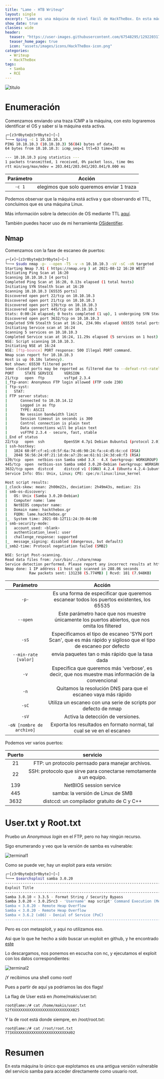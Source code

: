 ```yaml
---
title: "Lame - HTB Writeup"
layout: single
excerpt: "Lame es una máquina de nivel fácil de HackTheBox. En esta máquina explotamos únicamente una antigua versión vulnerable de samba para acceder directamente como usuario root."
show_date: true
classes: wide
header:
  teaser: "https://user-images.githubusercontent.com/67548295/129220317-5439270a-e4bb-47e0-b981-ef0a3aab911e.png"
  teaser_home_page: true
  icon: "assets/images/icons/HackTheBox-icon.png"
categories:
  - Writeup
  - HackTheBox
tags:
  - Samba
  - RCE
---
```


![titulo](https://user-images.githubusercontent.com/67548295/129220778-695a7fa5-39f9-4bbe-b0bd-87bec3ec2d3c.png)

# Enumeración

Comenzamos enviando una traza ICMP a la máquina, con esto lograremos identificar el OS y saber si la máquina esta activa.

```bash
┌─[z3r0byte@z3r0byte]─[~]
└──╼ $ping -c 1 10.10.10.3
PING 10.10.10.3 (10.10.10.3) 56(84) bytes of data.
64 bytes from 10.10.10.3: icmp_seq=1 ttl=63 time=203 ms

--- 10.10.10.3 ping statistics ---
1 packets transmitted, 1 received, 0% packet loss, time 0ms
rtt min/avg/max/mdev = 203.041/203.041/203.041/0.000 ms
```

| Parámetro | Acción |
|:---------:|:------:|
| `-c 1` | elegimos que solo queremos enviar 1 traza |

Podemos observar que la máquina está activa y que observando el TTL, concluimos que es una máquina Linux.

Más información sobre la detección de OS mediante TTL [aquí](https://subinsb.com/default-device-ttl-values/).

También puedes hacer uso de mi herramienta [OSidentifier](https://github.com/z3robyte/OSidentifier).

## Nmap

Comenzamos con la fase de escaneo de puertos:

```bash
┌─[✗]─[z3r0byte@z3r0byte]─[~]
└──╼ $sudo nmap -p- --open -T5 -v -n 10.10.10.3 -sV -sC -oN targeted
Starting Nmap 7.91 ( https://nmap.org ) at 2021-08-12 16:20 WEST
Initiating Ping Scan at 16:20
Scanning 10.10.10.3 [4 ports]
Completed Ping Scan at 16:20, 0.13s elapsed (1 total hosts)
Initiating SYN Stealth Scan at 16:20
Scanning 10.10.10.3 [65535 ports]
Discovered open port 22/tcp on 10.10.10.3
Discovered open port 21/tcp on 10.10.10.3
Discovered open port 139/tcp on 10.10.10.3
Discovered open port 445/tcp on 10.10.10.3
Stats: 0:00:24 elapsed; 0 hosts completed (1 up), 1 undergoing SYN Stealth Scan
Discovered open port 3632/tcp on 10.10.10.3
Completed SYN Stealth Scan at 16:24, 234.90s elapsed (65535 total ports)
Initiating Service scan at 16:24
Scanning 5 services on 10.10.10.3
Completed Service scan at 16:24, 11.29s elapsed (5 services on 1 host)
NSE: Script scanning 10.10.10.3.
Initiating NSE at 16:24
NSE: [ftp-bounce] PORT response: 500 Illegal PORT command.
Nmap scan report for 10.10.10.3
Host is up (0.10s latency).
Not shown: 65530 filtered ports
Some closed ports may be reported as filtered due to --defeat-rst-ratelimit
PORT     STATE SERVICE     VERSION
21/tcp   open  ftp         vsftpd 2.3.4
|_ftp-anon: Anonymous FTP login allowed (FTP code 230)
| ftp-syst: 
|   STAT: 
| FTP server status:
|      Connected to 10.10.14.12
|      Logged in as ftp
|      TYPE: ASCII
|      No session bandwidth limit
|      Session timeout in seconds is 300
|      Control connection is plain text
|      Data connections will be plain text
|      vsFTPd 2.3.4 - secure, fast, stable
|_End of status
22/tcp   open  ssh         OpenSSH 4.7p1 Debian 8ubuntu1 (protocol 2.0)
| ssh-hostkey: 
|   1024 60:0f:cf:e1:c0:5f:6a:74:d6:90:24:fa:c4:d5:6c:cd (DSA)
|_  2048 56:56:24:0f:21:1d:de:a7:2b:ae:61:b1:24:3d:e8:f3 (RSA)
139/tcp  open  netbios-ssn Samba smbd 3.X - 4.X (workgroup: WORKGROUP)
445/tcp  open  netbios-ssn Samba smbd 3.0.20-Debian (workgroup: WORKGROUP)
3632/tcp open  distccd     distccd v1 ((GNU) 4.2.4 (Ubuntu 4.2.4-1ubuntu4))
Service Info: OSs: Unix, Linux; CPE: cpe:/o:linux:linux_kernel

Host script results:
|_clock-skew: mean: 2h00m22s, deviation: 2h49m43s, median: 21s
| smb-os-discovery: 
|   OS: Unix (Samba 3.0.20-Debian)
|   Computer name: lame
|   NetBIOS computer name: 
|   Domain name: hackthebox.gr
|   FQDN: lame.hackthebox.gr
|_  System time: 2021-08-12T11:24:39-04:00
| smb-security-mode: 
|   account_used: <blank>
|   authentication_level: user
|   challenge_response: supported
|_  message_signing: disabled (dangerous, but default)
|_smb2-time: Protocol negotiation failed (SMB2)

NSE: Script Post-scanning.
Read data files from: /usr/bin/../share/nmap
Service detection performed. Please report any incorrect results at https://nmap.org/submit/ .
Nmap done: 1 IP address (1 host up) scanned in 288.06 seconds
           Raw packets sent: 131238 (5.774MB) | Rcvd: 181 (7.948KB)
```

| Parámetro | Acción |
|:---------:|:------:|
| `-p-` | Es una forma de especificar que queremos escanear todos los puertos existentes, los 65535 |
| `--open` | Este parámetro hace que nos muestre únicamente los puertos abiertos, que nos omita los filtered |
| `-sS` | Especificamos el tipo de escaneo 'SYN port Scan', que es más rápido y sigiloso que el tipo de escaneo por defecto |
| `--min-rate [valor]` | envia paquetes tan o más rápido que la tasa dada |
| `-v` | Especifica que queremos más 'verbose', es decir, que nos muestre mas información de la convencional |
| `-n` | Quitamos la resolución DNS para que el escaneo vaya más rápido |
| `-sC` | Utiliza un escaneo con una serie de scripts por defecto de nmap |
| `-sV` | Activa la detección de versiones. |
| `-oN [nombre de archivo]` | Exporta los resultados en formato normal, tal cual se ve en el escaneo |

Podemos ver varios puertos:

| Puerto | servicio |
|:------:|:--------:|
| 21 | FTP: un protocolo pernsado para manejar archivos. |
| 22 | SSH: protocolo que sirve para conectarse remotamente a un equipo. |
| 139 | NetBIOS session service |
| 445| samba: la versión de Linux de SMB |
| 3632 | distccd: un compilador gratuito de C y C++  |

# User.txt y Root.txt

Pruebo un _Anonymous login_ en el FTP, pero no hay ningún recurso.

Sigo enumerando y veo que la versión de samba es vulnerable:

![terminal1](https://user-images.githubusercontent.com/67548295/129226546-ff20bb53-a20d-40a5-9a2e-64c376efd3e3.png)

Como se puede ver, hay un exploit para esta versión:

```bash
┌─[z3r0byte@z3r0byte]─[~]
└──╼ $searchsploit samba 3.0.20
-------------------------------------------------------------------------------------------------------------------------------------------------------
Exploit Title                                                                                                             |  Path
-------------------------------------------------------------------------------------------------------------------------------------------------------
Samba 3.0.10 < 3.3.5 - Format String / Security Bypass                                                                     | multiple/remote/10095.txt
Samba 3.0.20 < 3.0.25rc3 - 'Username' map script' Command Execution (Metasploit)                                           | unix/remote/16320.rb
Samba < 3.0.20 - Remote Heap Overflow                                                                                      | linux/remote/7701.txt
Samba < 3.0.20 - Remote Heap Overflow                                                                                      | linux/remote/7701.txt
Samba < 3.6.2 (x86) - Denial of Service (PoC)                                                                              | linux_x86/dos/36741.py
--------------------------------------------------------------------------------------------------------------------------------------------------------
```
Pero es con metasploit, y aqui no utilizamos eso.

Asi que lo que he hecho a sido buscar un exploit en github, y he encontrado [este](https://github.com/amriunix/CVE-2007-2447/blob/master/usermap_script.py)

Lo descargamos, nos ponemos en escucha con nc, y ejecutamos el exploit con los datos correspondientes:

![terminal2](https://user-images.githubusercontent.com/67548295/129231114-ce7f0bc2-3666-490d-92e2-efd54fa02212.png)

¡Y recibimos una shell como root!

Pues a partir de aquí ya podriamos las dos flags!

La flag de User está en /home/makis/user.txt:

```bash
root@lame:/# cat /home/makis/user.txt 
52fXXXXXXXXXXXXXXXXXXXXXXXXXXXX825
```
Y la de root está donde siempre, en /root/root.txt:

```bash
root@lame:/# cat /root/root.txt 
773XXXXXXXXXXXXXXXXXXXXXXXXXXd02
```
# Resumen

En esta máquina lo único que explotamos es una antigua versión vulnerable del servicio samba para acceder directamente como usuario root.


